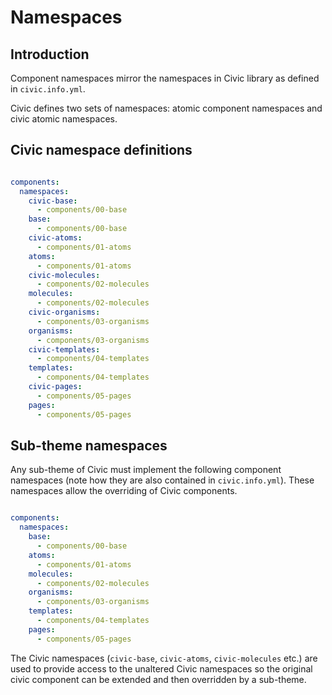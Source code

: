 # Namespaces

## Introduction

Component namespaces mirror the namespaces in Civic library as defined in
`civic.info.yml`.

Civic defines two sets of namespaces: atomic component namespaces and civic
atomic namespaces.

## Civic namespace definitions

```yml

components:
  namespaces:
    civic-base:
      - components/00-base
    base:
      - components/00-base
    civic-atoms:
      - components/01-atoms
    atoms:
      - components/01-atoms
    civic-molecules:
      - components/02-molecules
    molecules:
      - components/02-molecules
    civic-organisms:
      - components/03-organisms
    organisms:
      - components/03-organisms
    civic-templates:
      - components/04-templates
    templates:
      - components/04-templates
    civic-pages:
      - components/05-pages
    pages:
      - components/05-pages

```

## Sub-theme namespaces

Any sub-theme of Civic must implement the following component namespaces
(note how they are also contained in `civic.info.yml`). These namespaces
allow the overriding of Civic components.

```yaml

components:
  namespaces:
    base:
      - components/00-base
    atoms:
      - components/01-atoms
    molecules:
      - components/02-molecules
    organisms:
      - components/03-organisms
    templates:
      - components/04-templates
    pages:
      - components/05-pages

```

The Civic namespaces (`civic-base`, `civic-atoms`, `civic-molecules` etc.) are
used to provide access to the unaltered Civic namespaces so the original civic
component can be extended and then overridden by a sub-theme.
